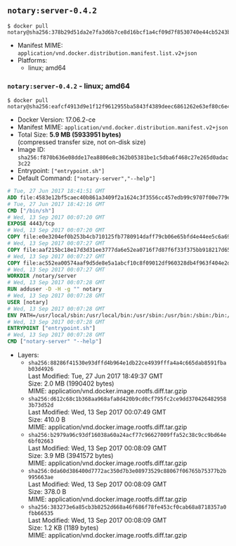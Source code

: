 ## `notary:server-0.4.2`

```console
$ docker pull notary@sha256:378b29d51da2e7fa3d6b7ce8d16bcf1a4cf09d7f8530740e44cb5243b2d70634
```

-	Manifest MIME: `application/vnd.docker.distribution.manifest.list.v2+json`
-	Platforms:
	-	linux; amd64

### `notary:server-0.4.2` - linux; amd64

```console
$ docker pull notary@sha256:eafcf4913d9e1f12f9612955ba5843f4389deec6861262e63ef80c6e49acd559
```

-	Docker Version: 17.06.2-ce
-	Manifest MIME: `application/vnd.docker.distribution.manifest.v2+json`
-	Total Size: **5.9 MB (5933951 bytes)**  
	(compressed transfer size, not on-disk size)
-	Image ID: `sha256:f870b636e08dde17ea8806e8c362b05381be1c5dba6f468c27e265d0adac3c22`
-	Entrypoint: `["entrypoint.sh"]`
-	Default Command: `["notary-server","--help"]`

```dockerfile
# Tue, 27 Jun 2017 18:41:51 GMT
ADD file:4583e12bf5caec40b861a3409f2a1624c3f3556cc457edb99c9707f00e779e45 in / 
# Tue, 27 Jun 2017 18:42:16 GMT
CMD ["/bin/sh"]
# Wed, 13 Sep 2017 00:07:20 GMT
EXPOSE 4443/tcp
# Wed, 13 Sep 2017 00:07:20 GMT
COPY file:e0e3204ef0b253b4cb710125fb7780914daff79cb06e65bfd4e44ee5c6a69a75 in /notary/server/ 
# Wed, 13 Sep 2017 00:07:27 GMT
COPY file:aaf215bc18e17d3d31ee3777da6e52ea0716f7d87f6f33f375bb918217d65f6a in /notary/server/ 
# Wed, 13 Sep 2017 00:07:27 GMT
COPY file:ac552ea00574aaf9d5de8e5a1abcf10c8f09012df960328db4f963f404e2d409 in /notary/server/ 
# Wed, 13 Sep 2017 00:07:27 GMT
WORKDIR /notary/server
# Wed, 13 Sep 2017 00:07:28 GMT
RUN adduser -D -H -g "" notary
# Wed, 13 Sep 2017 00:07:28 GMT
USER [notary]
# Wed, 13 Sep 2017 00:07:28 GMT
ENV PATH=/usr/local/sbin:/usr/local/bin:/usr/sbin:/usr/bin:/sbin:/bin:/notary/server
# Wed, 13 Sep 2017 00:07:28 GMT
ENTRYPOINT ["entrypoint.sh"]
# Wed, 13 Sep 2017 00:07:28 GMT
CMD ["notary-server" "--help"]
```

-	Layers:
	-	`sha256:88286f41530e93dffd4b964e1db22ce4939fffa4a4c665dab8591fbab03d4926`  
		Last Modified: Tue, 27 Jun 2017 18:49:37 GMT  
		Size: 2.0 MB (1990402 bytes)  
		MIME: application/vnd.docker.image.rootfs.diff.tar.gzip
	-	`sha256:d612c68c1b368aa968afa8d420b9cd0cf795fc2ce9dd3704264829583b73d52d`  
		Last Modified: Wed, 13 Sep 2017 00:07:49 GMT  
		Size: 410.0 B  
		MIME: application/vnd.docker.image.rootfs.diff.tar.gzip
	-	`sha256:b2979a96c93df16038a60a24acf77c96627009ffa52c38c9cc9bd64e6bf02663`  
		Last Modified: Wed, 13 Sep 2017 00:08:09 GMT  
		Size: 3.9 MB (3941572 bytes)  
		MIME: application/vnd.docker.image.rootfs.diff.tar.gzip
	-	`sha256:0da60d386400d7772ac350d7b3e08973529c88067f06765b75377b2b995663ae`  
		Last Modified: Wed, 13 Sep 2017 00:08:09 GMT  
		Size: 378.0 B  
		MIME: application/vnd.docker.image.rootfs.diff.tar.gzip
	-	`sha256:383273e6a85cb3b8252d668a46f686f78fe453cf0cab68a8718357a0fbb66535`  
		Last Modified: Wed, 13 Sep 2017 00:08:09 GMT  
		Size: 1.2 KB (1189 bytes)  
		MIME: application/vnd.docker.image.rootfs.diff.tar.gzip
